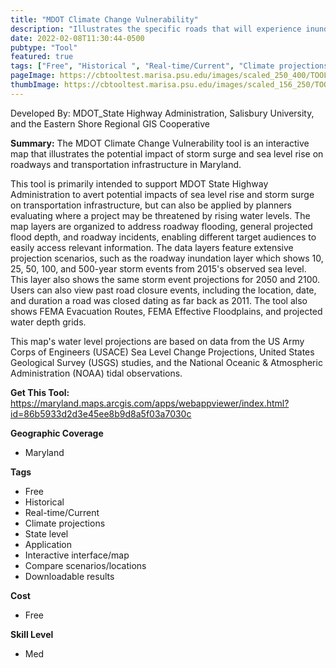 ```yaml
---
title: "MDOT Climate Change Vulnerability"
description: "Illustrates the specific roads that will experience inundation due to predicted storm events. Displays projected water depth grids"
date: 2022-02-08T11:30:44-0500
pubtype: "Tool"
featured: true
tags: ["Free", "Historical ", "Real-time/Current", "Climate projections", "State level", "Application", "Interactive interface/map", "Compare scenarios/locations", "Downloadable results"]
pageImage: https://cbtooltest.marisa.psu.edu/images/scaled_250_400/TOOLID_49.0_ScreenCapture-1.png
thumbImage: https://cbtooltest.marisa.psu.edu/images/scaled_156_250/TOOLID_49.0_ScreenCapture-1.png
---
```

Developed By: MDOT_State Highway Administration, Salisbury University, and the Eastern Shore Regional GIS Cooperative

**Summary:** The MDOT Climate Change Vulnerability tool is an interactive map that illustrates the potential impact of storm surge and sea level rise on roadways and transportation infrastructure in Maryland.

This tool is primarily intended to support MDOT State Highway Administration to avert potential impacts of sea level rise and storm surge on transportation infrastructure, but can also be applied by planners evaluating where a project may be threatened by rising water levels. The map layers are organized to address roadway flooding, general projected flood depth, and roadway incidents, enabling different target audiences to easily access relevant information. The data layers feature extensive projection scenarios, such as the roadway inundation layer which shows 10, 25, 50, 100, and 500-year storm events from 2015's observed sea level. This layer also shows the same storm event projections for 2050 and 2100. Users can also view past road closure events, including the location, date, and duration a road was closed dating as far back as 2011. The tool also shows FEMA Evacuation Routes, FEMA Effective Floodplains, and projected water depth grids. 

This map's water level projections are based on data from the US Army Corps of Engineers (USACE) Sea Level Change Projections, United States Geological Survey (USGS) studies, and the National Oceanic & Atmospheric Administration (NOAA) tidal observations. 

__**Get This Tool:**__ https://maryland.maps.arcgis.com/apps/webappviewer/index.html?id=86b5933d2d3e45ee8b9d8a5f03a7030c


__**Geographic Coverage**__
- Maryland

__**Tags**__
-  Free
-  Historical 
-  Real-time/Current
-  Climate projections
-  State level
-  Application
-  Interactive interface/map
-  Compare scenarios/locations
-  Downloadable results

__**Cost**__
- Free

__**Skill Level**__
- Med
